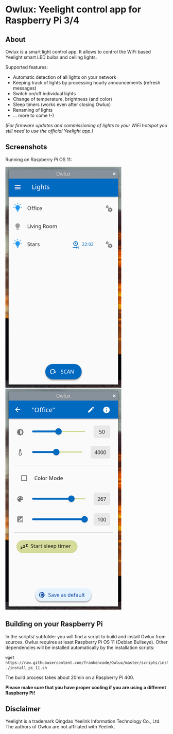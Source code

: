 Owlux: Yeelight control app for Raspberry Pi 3/4
================================================

About
-----

Owlux is a smart light control app. It allows to control the WiFi based Yeelight smart LED
bulbs and ceiling lights.

Supported features:
 * Automatic detection of all lights on your network
 * Keeping track of lights by processing hourly announcements (refresh messages)
 * Switch on/off individual lights
 * Change of temperature, brightness (and color)
 * Sleep timers (works even after closing Owlux)
 * Renaming of lights
 * ... more to come !-)

*(For firmware updates and commissioning of lights to your WiFi hotspot you still need to use the official Yeelight app.)*

Screenshots
-----------

Running on Raspberry Pi OS 11:

![Owlux on Bullseye 1](screenshots/2022-07-08-220154_360x687_scrot.png)
![Owlux on Bullseye 2](screenshots/2022-07-08-220201_360x687_scrot.png)

Building on your Raspberry Pi
-----------------------------

In the scripts/ subfolder you will find a script to build and install Owlux
from sources. Owlux requires at least Raspberry Pi OS 11 (Debian Bullseye).
Other dependencies will be installed automatically by the installation scripts:

```
wget https://raw.githubusercontent.com/frankencode/Owlux/master/scripts/install_pi_11.sh
./install_pi_11.sh
```

The build process takes about 20min on a Raspberry Pi 400.

**Please make sure that you have proper cooling if you are using a different Raspberry Pi!**

Disclaimer
----------

Yeelight is a trademark Qingdao Yeelink Information Technology Co., Ltd.
The authors of Owlux are not affiliated with Yeelink.
